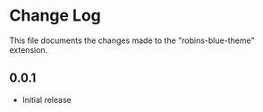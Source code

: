 # Change Log
This file documents the changes made to the "robins-blue-theme" extension.

## 0.0.1
- Initial release
